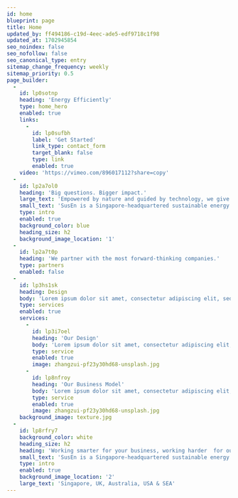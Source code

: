 ```yaml
---
id: home
blueprint: page
title: Home
updated_by: ff494186-c19d-4eec-ade5-edf9718c1f98
updated_at: 1702945854
seo_noindex: false
seo_nofollow: false
seo_canonical_type: entry
sitemap_change_frequency: weekly
sitemap_priority: 0.5
page_builder:
  -
    id: lp0sotnp
    heading: 'Energy Efficiently'
    type: home_hero
    enabled: true
    links:
      -
        id: lp0sufbh
        label: 'Get Started'
        link_type: contact_form
        target_blank: false
        type: link
        enabled: true
    video: 'https://vimeo.com/896017112?share=copy'
  -
    id: lp2a7ol0
    heading: 'Big questions. Bigger impact.'
    large_text: 'Empowered by nature and guided by technology, we give businesses the blueprint for sustainable energy solutions.'
    small_text: 'SusEn is a Singapore-headquartered sustainable energy management company designed to change the way we power, store, and manage energy. Utilising its power electronics technology, which includes proprietary hardware and software, it offers clients the value proposition of sustainable energy solutions at domestic and SME business scale.'
    type: intro
    enabled: true
    background_color: blue
    heading_size: h2
    background_image_location: '1'
  -
    id: lp2a7t0p
    heading: 'We partner with the most forward-thinking companies.'
    type: partners
    enabled: false
  -
    id: lp3hs1sk
    heading: Design
    body: 'Lorem ipsum dolor sit amet, consectetur adipiscing elit, sed do eiusmod tempor incididunt ut labore et dolore magna aliqua.'
    type: services
    enabled: true
    services:
      -
        id: lp3i7oel
        heading: 'Our Design'
        body: 'Lorem ipsum dolor sit amet, consectetur adipiscing elit, sed do eiusmod tempor incididunt ut labore et dolore magna aliqua. Ut enim ad minim veniam, quis nostrud exercitation ullamco laboris nisi ut aliquip ex ea commodo consequat.'
        type: service
        enabled: true
        image: zhangzui-pf23y30hd68-unsplash.jpg
      -
        id: lp8nfroy
        heading: 'Our Business Model'
        body: 'Lorem ipsum dolor sit amet, consectetur adipiscing elit, sed do eiusmod tempor incididunt ut labore et dolore magna aliqua. Ut enim ad minim veniam, quis nostrud exercitation ullamco laboris nisi ut aliquip ex ea commodo consequat.'
        type: service
        enabled: true
        image: zhangzui-pf23y30hd68-unsplash.jpg
    background_image: texture.jpg
  -
    id: lp8rfry7
    background_color: white
    heading_size: h2
    heading: 'Working smarter for your business, working harder  for our planet.'
    small_text: 'SusEn is a Singapore-headquartered sustainable energy management company designed to change the way we power, store, and manage energy. Utilising its power electronics technology, which includes proprietary hardware and software, it offers clients the value proposition of sustainable energy solutions at domestic and SME business scale.'
    type: intro
    enabled: true
    background_image_location: '2'
    large_text: 'Singapore, UK, Australia, USA & SEA'
---
```


